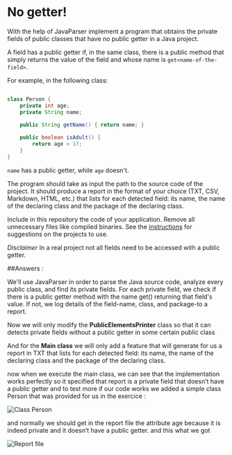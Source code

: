 # No getter!

With the help of JavaParser implement a program that obtains the private fields of public classes that have no public getter in a Java project. 

A field has a public getter if, in the same class, there is a public method that simply returns the value of the field and whose name is `get<name-of-the-field>`.

For example, in the following class:

```Java

class Person {
    private int age;
    private String name;
    
    public String getName() { return name; }

    public boolean isAdult() {
        return age > 17;
    }
}
```

`name` has a public getter, while `age` doesn't.

The program should take as input the path to the source code of the project. It should produce a report in the format of your choice (TXT, CSV, Markdown, HTML, etc.) that lists for each detected field: its name, the name of the declaring class and the package of the declaring class.

Include in this repository the code of your application. Remove all unnecessary files like compiled binaries. See the [instructions](../sujet.md) for suggestions on the projects to use.

*Disclaimer* In a real project not all fields need to be accessed with a public getter.




##Answers :

We'll use JavaParser in order to parse the Java source code, analyze every public class, and find its private fields. For each private field, we check if there is a public getter method with the name get<FieldName>() returning that field's value. If not, we log details of the field-name, class, and package-to a report.

Now we will only modify the **PublicElementsPrinter** class so that it can detects private fields without a public getter in some certain public class

And for the **Main class** we will only add a feature that will generate for us a report in TXT that lists for each detected field: its name, the name of the declaring class and the package of the declaring class.

now when we execute the main class, we can see that the implementation works perfectly so it specified that report is a private field that doesn’t have a public getter and to test more if our code works we added a simple class Person that was provided for us in the exercice : 

![Class Person](https://github.com/user-attachments/assets/43782afa-12e1-4836-ad48-5407c662723b)


and normally we should get in the report file the attribute age because it is indeed private and it doesn’t have a public getter. and this what we got 


![Report file](https://github.com/user-attachments/assets/749b9e21-0de4-42d7-9dc4-91dbf1170a22)





